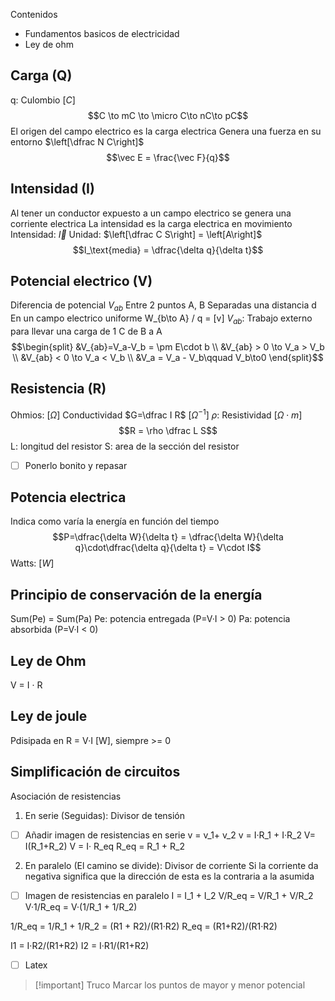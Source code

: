Contenidos
- Fundamentos basicos de electricidad
- Ley de ohm

## Carga (Q)
q: Culombio $[C]$ $$C \to mC \to \micro C\to nC\to pC$$
El origen del campo electrico es la carga electrica
Genera una fuerza en su entorno $\left[\dfrac N C\right]$ $$\vec E = \frac{\vec F}{q}$$ 
## Intensidad (I)

Al tener un conductor expuesto a un campo electrico se genera una corriente electrica
La intensidad es la carga electrica en movimiento
Intensidad: $\vec I$
Unidad: $\left[\dfrac C S\right] = \left[A\right]$
$$I_\text{media} = \dfrac{\delta q}{\delta t}$$

## Potencial electrico (V) 
Diferencia de potencial $V_{ab}$
Entre 2 puntos A, B
Separadas una distancia d
En un campo electrico uniforme
W_{b\to A} / q = [v]
$V_{ab}$: Trabajo externo para llevar una carga de 1 C de B a A
$$\begin{split}
&V_{ab}=V_a-V_b = \pm E\cdot b \\
&V_{ab} > 0 \to V_a > V_b \\
&V_{ab} < 0 \to V_a < V_b \\
&V_a = V_a - V_b\qquad V_b\to0
\end{split}$$
## Resistencia (R)
Ohmios: $[\Omega]$ 
Conductividad $G=\dfrac I R$ $[\Omega^{-1}]$
$\rho$: Resistividad $[\Omega\cdot m]$
$$R = \rho \dfrac L S$$
L: longitud del resistor
S: area de la sección del resistor

- [ ] Ponerlo bonito y repasar

## Potencia electrica
Indica como varía la energía en función del tiempo
$$P=\dfrac{\delta W}{\delta t} = \dfrac{\delta W}{\delta q}\cdot\dfrac{\delta q}{\delta t} = V\cdot I$$
Watts: $[W]$ 



## Principio de conservación de la energía
Sum(Pe) = Sum(Pa)
Pe: potencia entregada (P=V·I > 0)
Pa: potencia absorbida (P=V·I < 0)


## Ley de Ohm

V = I · R

## Ley de joule

Pdisipada en R = V·I [W], siempre >= 0


## Simplificación de circuitos
Asociación de resistencias

1. En serie (Seguidas): Divisor de tensión

- [ ] Añadir imagen de resistencias en serie
v = v_1+ v_2
v = I·R_1 + I·R_2
V= I(R_1+R_2)
V = I· R_eq
R_eq = R_1 + R_2

2. En paralelo (El camino se divide): Divisor de corriente
Si la corriente da negativa significa que la dirección de esta es la contraria a la asumida
- [ ] Imagen de resistencias en paralelo
I = I_1 + I_2
V/R_eq = V/R_1 + V/R_2
V·1/R_eq = V·(1/R_1 + 1/R_2)

1/R_eq = 1/R_1 + 1/R_2 = (R1 + R2)/(R1·R2)
R_eq = (R1+R2)/(R1·R2)

I1 = I·R2/(R1+R2)
I2 = I·R1/(R1+R2)

- [ ] Latex


















> [!important] Truco
> Marcar los puntos de mayor y menor potencial




